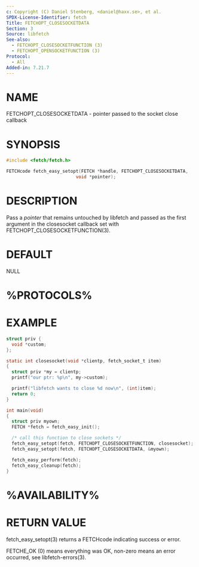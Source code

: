 ```yaml
---
c: Copyright (C) Daniel Stenberg, <daniel@haxx.se>, et al.
SPDX-License-Identifier: fetch
Title: FETCHOPT_CLOSESOCKETDATA
Section: 3
Source: libfetch
See-also:
  - FETCHOPT_CLOSESOCKETFUNCTION (3)
  - FETCHOPT_OPENSOCKETFUNCTION (3)
Protocol:
  - All
Added-in: 7.21.7
---
```


# NAME

FETCHOPT_CLOSESOCKETDATA - pointer passed to the socket close callback

# SYNOPSIS

~~~c
#include <fetch/fetch.h>

FETCHcode fetch_easy_setopt(FETCH *handle, FETCHOPT_CLOSESOCKETDATA,
                          void *pointer);
~~~

# DESCRIPTION

Pass a *pointer* that remains untouched by libfetch and passed as the first
argument in the closesocket callback set with
FETCHOPT_CLOSESOCKETFUNCTION(3).

# DEFAULT

NULL

# %PROTOCOLS%

# EXAMPLE

~~~c
struct priv {
  void *custom;
};

static int closesocket(void *clientp, fetch_socket_t item)
{
  struct priv *my = clientp;
  printf("our ptr: %p\n", my->custom);

  printf("libfetch wants to close %d now\n", (int)item);
  return 0;
}

int main(void)
{
  struct priv myown;
  FETCH *fetch = fetch_easy_init();

  /* call this function to close sockets */
  fetch_easy_setopt(fetch, FETCHOPT_CLOSESOCKETFUNCTION, closesocket);
  fetch_easy_setopt(fetch, FETCHOPT_CLOSESOCKETDATA, &myown);

  fetch_easy_perform(fetch);
  fetch_easy_cleanup(fetch);
}
~~~

# %AVAILABILITY%

# RETURN VALUE

fetch_easy_setopt(3) returns a FETCHcode indicating success or error.

FETCHE_OK (0) means everything was OK, non-zero means an error occurred, see
libfetch-errors(3).
